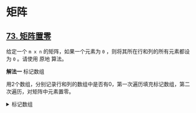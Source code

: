 # 矩阵

## [73. 矩阵置零](https://leetcode.cn/problems/set-matrix-zeroes)

给定一个 `m x n` 的矩阵，如果一个元素为 `0` ，则将其所在行和列的所有元素都设为 `0` 。请使用 原地 算法。

**解法一** 标记数组

用2个数组，分别记录行和列的数组中是否有0，第一次遍历填充标记数组，第二次遍历，对矩阵中元素置零。

<details>
  <summary>标记数组</summary>

  ```java
    public void setZeroes(int[][] matrix) {
        int row = matrix.length;
        int col = matrix[0].length;
        boolean[] r = new boolean[row];
        boolean[] c = new boolean[col];
        for (int i = 0; i < row; i++) {
            for (int j = 0; j < col; j++) {
                if (matrix[i][j] == 0) {
                    r[i] = true;
                    c[j] = true;
                }
            }
        }
        for (int i = 0; i < row; i++) {
            for (int j = 0; j < col; j++) {
                if (r[i] || c[j]) {
                    matrix[i][j] = 0;
                }
            }
        }
    }
  ```
</details>
